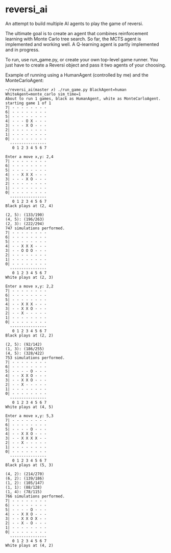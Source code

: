 # reversi_ai
An attempt to build multiple AI agents to play the game of reversi.

The ultimate goal is to create an agent that combines reinforcement learning with Monte Carlo tree search.
So far, the MCTS agent is implemented and working well.  A Q-learning agent is partly implemented and in progress.

To run, use run_game.py, or create your own top-level game runner.
You just have to create a Reversi object and pass it two agents of your choosing.

Example of running using a HumanAgent (controlled by me) and the MonteCarloAgent:

    ~/reversi_ai(master ✗) ./run_game.py BlackAgent=human WhiteAgent=monte_carlo sim_time=1
    About to run 1 games, black as HumanAgent, white as MonteCarloAgent.
    starting game 1 of 1
    7| - - - - - - - - 
    6| - - - - - - - - 
    5| - - - - - - - - 
    4| - - - O X - - - 
    3| - - - X O - - - 
    2| - - - - - - - - 
    1| - - - - - - - - 
    0| - - - - - - - - 
      ----------------
       0 1 2 3 4 5 6 7 
    
    Enter a move x,y: 2,4
    7| - - - - - - - - 
    6| - - - - - - - - 
    5| - - - - - - - - 
    4| - - X X X - - - 
    3| - - - X O - - - 
    2| - - - - - - - - 
    1| - - - - - - - - 
    0| - - - - - - - - 
      ----------------
       0 1 2 3 4 5 6 7 
    Black plays at (2, 4)
    
    (2, 5): (133/190)
    (4, 5): (196/263)
    (2, 3): (222/294)
    747 simulations performed.
    7| - - - - - - - - 
    6| - - - - - - - - 
    5| - - - - - - - - 
    4| - - X X X - - - 
    3| - - O O O - - - 
    2| - - - - - - - - 
    1| - - - - - - - - 
    0| - - - - - - - - 
      ----------------
       0 1 2 3 4 5 6 7 
    White plays at (2, 3)
    
    Enter a move x,y: 2,2
    7| - - - - - - - - 
    6| - - - - - - - - 
    5| - - - - - - - - 
    4| - - X X X - - - 
    3| - - X X O - - - 
    2| - - X - - - - - 
    1| - - - - - - - - 
    0| - - - - - - - - 
      ----------------
       0 1 2 3 4 5 6 7 
    Black plays at (2, 2)
    
    (2, 5): (92/142)
    (1, 3): (186/255)
    (4, 5): (328/422)
    753 simulations performed.
    7| - - - - - - - - 
    6| - - - - - - - - 
    5| - - - - O - - - 
    4| - - X X O - - - 
    3| - - X X O - - - 
    2| - - X - - - - - 
    1| - - - - - - - - 
    0| - - - - - - - - 
      ----------------
       0 1 2 3 4 5 6 7 
    White plays at (4, 5)
    
    Enter a move x,y: 5,3
    7| - - - - - - - - 
    6| - - - - - - - - 
    5| - - - - O - - - 
    4| - - X X O - - - 
    3| - - X X X X - - 
    2| - - X - - - - - 
    1| - - - - - - - - 
    0| - - - - - - - - 
      ----------------
       0 1 2 3 4 5 6 7 
    Black plays at (5, 3)
    
    (4, 2): (214/270)
    (6, 2): (139/186)
    (1, 2): (105/147)
    (1, 1): (88/128)
    (1, 4): (78/115)
    766 simulations performed.
    7| - - - - - - - - 
    6| - - - - - - - - 
    5| - - - - O - - - 
    4| - - X X O - - - 
    3| - - X X O X - - 
    2| - - X - O - - - 
    1| - - - - - - - - 
    0| - - - - - - - - 
      ----------------
       0 1 2 3 4 5 6 7 
    White plays at (4, 2)
